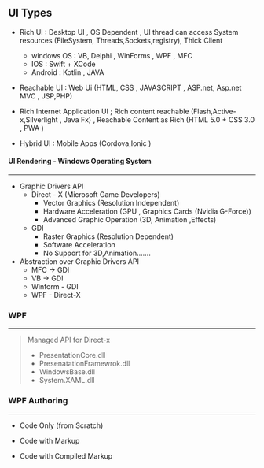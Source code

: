 ## UI Types

- Rich UI : Desktop UI , OS Dependent , UI thread can access System resources (FileSystem, Threads,Sockets,registry), Thick Client

  - windows OS : VB, Delphi , WinForms , WPF , MFC
  - IOS : Swift  + XCode
  - Android : Kotlin , JAVA

- Reachable UI : Web Ui (HTML, CSS , JAVASCRIPT , ASP.net, Asp.net MVC , JSP,PHP) 

- Rich Internet Application UI  ; Rich content reachable (Flash,Active-x,Silverlight , Java Fx) , Reachable Content as Rich  (HTML 5.0 + CSS 3.0 , PWA )

- Hybrid UI : Mobile Apps  (Cordova,Ionic )

  

#### UI Rendering - Windows Operating System

---

- Graphic Drivers API
  - Direct - X (Microsoft Game Developers)
    - Vector Graphics (Resolution Independent)
    - Hardware Acceleration (GPU , Graphics Cards (Nvidia G-Force))
    - Advanced Graphic Operation (3D, Animation ,Effects) 
  - GDI 
    - Raster Graphics (Resolution Dependent)
    - Software Acceleration
    - No Support for 3D,Animation.......
- Abstraction over Graphic Drivers API
  - MFC -> GDI
  - VB -> GDI
  - Winform - GDI
  - WPF - Direct-X

### WPF

---

> Managed API for Direct-x
>
> - PresentationCore.dll
> - PresenatationFramewrok.dll
> - WindowsBase.dll
> - System.XAML.dll



### WPF Authoring

---

- Code Only (from Scratch)

- Code with Markup

- Code with Compiled Markup

  





